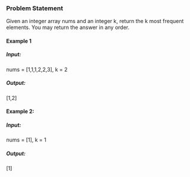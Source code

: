 ### Problem Statement

Given an integer array nums and an integer k, return the k most frequent elements. You may return the answer in any order.

#### Example 1

##### Input:
nums = [1,1,1,2,2,3], k = 2
##### Output: 
[1,2]

#### Example 2:

##### Input: 
nums = [1], k = 1
#####  Output: 
[1]
